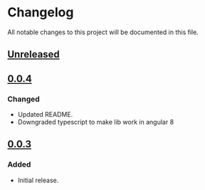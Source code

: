 # Changelog

All notable changes to this project will be documented in this file.

## [Unreleased]

## [0.0.4]

### Changed
- Updated README.
- Downgraded typescript to make lib work in angular 8

## [0.0.3]

### Added
- Initial release.

[unreleased]: https://github.com/adexin/spinners-angular/compare/v0.0.4...HEAD
[0.0.4]: https://github.com/adexin/spinners-angular/releases/tag/v0.0.4
[0.0.3]: https://github.com/adexin/spinners-angular/releases/tag/v0.0.3
